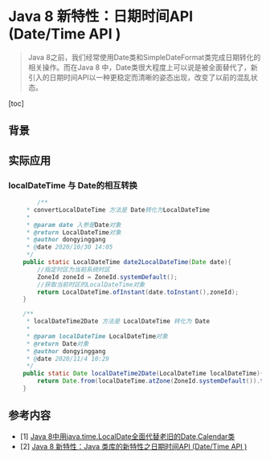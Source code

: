 # Java 8  新特性：日期时间API (Date/Time API )

> Java 8之前，我们经常使用Date类和SimpleDateFormat类完成日期转化的相关操作。而在Java 8 中，Date类很大程度上可以说是被全面替代了，新引入的日期时间API以一种更稳定而清晰的姿态出现，改变了以前的混乱状态。

[toc]

## 背景



## 实际应用 

### localDateTime 与 Date的相互转换

```java
		/**
     * convertLocalDateTime 方法是 Date转化为LocalDateTime
     *
     * @param date 入参是Date对象
     * @return LocalDateTime对象
     * @author dongyinggang
     * @date 2020/10/30 14:05
     */
    public static LocalDateTime date2LocalDateTime(Date date){
        //指定时区为当前系统时区
        ZoneId zoneId = ZoneId.systemDefault();
        //获取当前时区的LocalDateTime对象
        return LocalDateTime.ofInstant(date.toInstant(),zoneId);
    }

    /**
     * localDateTime2Date 方法是 LocalDateTime 转化为 Date
     *
     * @param localDateTime LocalDateTime对象
     * @return Date对象
     * @author dongyinggang
     * @date 2020/11/4 10:29
     */
    public static Date localDateTime2Date(LocalDateTime localDateTime){
        return Date.from(localDateTime.atZone(ZoneId.systemDefault()).toInstant());
    }
```



## 参考内容

- [1]  [Java 8中用java.time.LocalDate全面代替老旧的Date,Calendar类](https://blog.csdn.net/weixin_33897722/article/details/85075499)
- [2]  [Java 8 新特性：Java 类库的新特性之日期时间API (Date/Time API )](https://blog.csdn.net/sun_promise/article/details/51383618)

